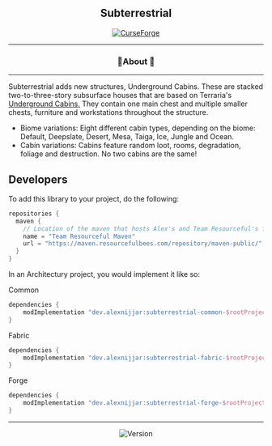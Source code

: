 <div align="center">

## Subterrestrial

[![CurseForge](https://cdn.jsdelivr.net/npm/@intergrav/devins-badges@3/assets/cozy/available/curseforge_vector.svg)](https://www.curseforge.com/minecraft/mc-mods/subterrestrial)
<hr>

### 📖About 📖

<hr>
</div>

Subterrestrial adds new structures, Underground Cabins. These are stacked two-to-three-story subsurface houses that are
based on Terraria's <a href="https://terraria.fandom.com/wiki/Underground_Cabin">Underground Cabins.</a> They contain
one main chest and multiple smaller chests, furniture and
workstations throughout the structure.

- Biome variations: Eight different cabin types, depending on the biome: Default, Deepslate, Desert, Mesa, Taiga, Ice,
  Jungle and Ocean.
- Cabin variations: Cabins feature random loot, rooms, degradation, foliage and destruction. No two cabins are the same!

## Developers

To add this library to your project, do the following:

```groovy
repositories {
  maven {
    // Location of the maven that hosts Alex's and Team Resourceful's files.
    name = "Team Resourceful Maven"
    url = "https://maven.resourcefulbees.com/repository/maven-public/"
  }
}
```

In an Architectury project, you would implement it like so:

Common

```groovy
dependencies {
    modImplementation "dev.alexnijjar:subterrestrial-common-$rootProject.minecraft_version:$rootProject.subterrestrial_version"
}
```

Fabric

```groovy
dependencies {
    modImplementation "dev.alexnijjar:subterrestrial-fabric-$rootProject.minecraft_version:$rootProject.subterrestrial_version"
}
```

Forge

```groovy
dependencies {
    modImplementation "dev.alexnijjar:subterrestrial-forge-$rootProject.minecraft_version:$rootProject.subterrestrial_version"
}
```

---

<div align="center">

![Version](https://img.shields.io/maven-metadata/v?label=Subterrestrial%20Version&metadataUrl=https%3A%2F%2Fmaven.resourcefulbees.com%2Frepository%2Falexnijjar%2Fdev%2Falexnijjar%2Fsubterrestrial-common-1.19.4%2Fmaven-metadata.xml)
</div>
